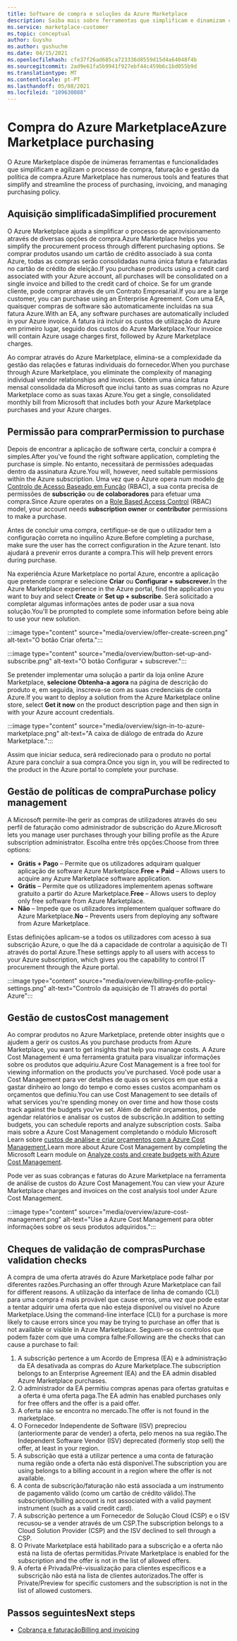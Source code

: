 ```yaml
---
title: Software de compra e soluções da Azure Marketplace
description: Saiba mais sobre ferramentas que simplificam e dinamizam compras e gestão de software no Azure Marketplace.
ms.service: marketplace-customer
ms.topic: conceptual
author: Guyshu
ms.author: gushuchm
ms.date: 04/15/2021
ms.openlocfilehash: cfe37f26ad685ca723336d8559d15d4a64048f4b
ms.sourcegitcommit: 2ad9e61fa5b9941f927ebf44c459b6c1bd055b9d
ms.translationtype: MT
ms.contentlocale: pt-PT
ms.lasthandoff: 05/08/2021
ms.locfileid: "109630088"
---
```

# <a name="azure-marketplace-purchasing"></a><span data-ttu-id="4a34b-103">Compra do Azure Marketplace</span><span class="sxs-lookup"><span data-stu-id="4a34b-103">Azure Marketplace purchasing</span></span>

<span data-ttu-id="4a34b-104">O Azure Marketplace dispõe de inúmeras ferramentas e funcionalidades que simplificam e agilizam o processo de compra, faturação e gestão da política de compra.</span><span class="sxs-lookup"><span data-stu-id="4a34b-104">Azure Marketplace has numerous tools and features that simplify and streamline the process of purchasing, invoicing, and managing purchasing policy.</span></span>

## <a name="simplified-procurement"></a><span data-ttu-id="4a34b-105">Aquisição simplificada</span><span class="sxs-lookup"><span data-stu-id="4a34b-105">Simplified procurement</span></span>

<span data-ttu-id="4a34b-106">O Azure Marketplace ajuda a simplificar o processo de aprovisionamento através de diversas opções de compra.</span><span class="sxs-lookup"><span data-stu-id="4a34b-106">Azure Marketplace helps you simplify the procurement process through different purchasing options.</span></span> <span data-ttu-id="4a34b-107">Se comprar produtos usando um cartão de crédito associado à sua conta Azure, todas as compras serão consolidadas numa única fatura e faturadas no cartão de crédito de eleição.</span><span class="sxs-lookup"><span data-stu-id="4a34b-107">If you purchase products using a credit card associated with your Azure account, all purchases will be consolidated on a single invoice and billed to the credit card of choice.</span></span> <span data-ttu-id="4a34b-108">Se for um grande cliente, pode comprar através de um Contrato Empresarial.</span><span class="sxs-lookup"><span data-stu-id="4a34b-108">If you are a large customer, you can purchase using an Enterprise Agreement.</span></span> <span data-ttu-id="4a34b-109">Com uma EA, quaisquer compras de software são automaticamente incluídas na sua fatura Azure.</span><span class="sxs-lookup"><span data-stu-id="4a34b-109">With an EA, any software purchases are automatically included in your Azure invoice.</span></span> <span data-ttu-id="4a34b-110">A fatura irá incluir os custos de utilização do Azure em primeiro lugar, seguido dos custos do Azure Marketplace.</span><span class="sxs-lookup"><span data-stu-id="4a34b-110">Your invoice will contain Azure usage charges first, followed by Azure Marketplace charges.</span></span>

<span data-ttu-id="4a34b-111">Ao comprar através do Azure Marketplace, elimina-se a complexidade da gestão das relações e faturas individuais do fornecedor.</span><span class="sxs-lookup"><span data-stu-id="4a34b-111">When you purchase through Azure Marketplace, you eliminate the complexity of managing individual vendor relationships and invoices.</span></span> <span data-ttu-id="4a34b-112">Obtém uma única fatura mensal consolidada da Microsoft que inclui tanto as suas compras no Azure Marketplace como as suas taxas Azure.</span><span class="sxs-lookup"><span data-stu-id="4a34b-112">You get a single, consolidated monthly bill from Microsoft that includes both your Azure Marketplace purchases and your Azure charges.</span></span>

## <a name="permission-to-purchase"></a><span data-ttu-id="4a34b-113">Permissão para comprar</span><span class="sxs-lookup"><span data-stu-id="4a34b-113">Permission to purchase</span></span>

<span data-ttu-id="4a34b-114">Depois de encontrar a aplicação de software certa, concluir a compra é simples.</span><span class="sxs-lookup"><span data-stu-id="4a34b-114">After you've found the right software application, completing the purchase is simple.</span></span> <span data-ttu-id="4a34b-115">No entanto, necessitará de permissões adequadas dentro da assinatura Azure.</span><span class="sxs-lookup"><span data-stu-id="4a34b-115">You will, however, need suitable permissions within the Azure subscription.</span></span> <span data-ttu-id="4a34b-116">Uma vez que o Azure opera num modelo [de Controlo de Acesso Baseado em Função](/azure/role-based-access-control/overview) (RBAC), a sua conta precisa de permissões de **subscrição** ou **de colaboradores** para efetuar uma compra.</span><span class="sxs-lookup"><span data-stu-id="4a34b-116">Since Azure operates on a [Role Based Access Control](/azure/role-based-access-control/overview) (RBAC) model, your account needs **subscription owner** or **contributor** permissions to make a purchase.</span></span>

<span data-ttu-id="4a34b-117">Antes de concluir uma compra, certifique-se de que o utilizador tem a configuração correta no inquilino Azure.</span><span class="sxs-lookup"><span data-stu-id="4a34b-117">Before completing a purchase, make sure the user has the correct configuration in the Azure tenant.</span></span> <span data-ttu-id="4a34b-118">Isto ajudará a prevenir erros durante a compra.</span><span class="sxs-lookup"><span data-stu-id="4a34b-118">This will help prevent errors during purchase.</span></span>

<span data-ttu-id="4a34b-119">Na experiência Azure Marketplace no portal Azure, encontre a aplicação que pretende comprar e selecione **Criar** ou **Configurar + subscrever.**</span><span class="sxs-lookup"><span data-stu-id="4a34b-119">In the Azure Marketplace experience in the Azure portal, find the application you want to buy and select **Create** or **Set up + subscribe**.</span></span> <span data-ttu-id="4a34b-120">Será solicitado a completar algumas informações antes de poder usar a sua nova solução.</span><span class="sxs-lookup"><span data-stu-id="4a34b-120">You'll be prompted to complete some information before being able to use your new solution.</span></span>

:::image type="content" source="media/overview/offer-create-screen.png" alt-text="O botão Criar oferta.":::

:::image type="content" source="media/overview/button-set-up-and-subscribe.png" alt-text="O botão Configurar + subscrever.":::

<span data-ttu-id="4a34b-123">Se pretender implementar uma solução a partir da loja online Azure Marketplace, **selecione Obtenha-a agora** na página de descrição do produto e, em seguida, inscreva-se com as suas credenciais de conta Azure.</span><span class="sxs-lookup"><span data-stu-id="4a34b-123">If you want to deploy a solution from the Azure Marketplace online store, select **Get it now** on the product description page and then sign in with your Azure account credentials.</span></span>

:::image type="content" source="media/overview/sign-in-to-azure-marketplace.png" alt-text="A caixa de diálogo de entrada do Azure Marketplace.":::

<span data-ttu-id="4a34b-125">Assim que iniciar seduca, será redirecionado para o produto no portal Azure para concluir a sua compra.</span><span class="sxs-lookup"><span data-stu-id="4a34b-125">Once you sign in, you will be redirected to the product in the Azure portal to complete your purchase.</span></span>

## <a name="purchase-policy-management"></a><span data-ttu-id="4a34b-126">Gestão de políticas de compra</span><span class="sxs-lookup"><span data-stu-id="4a34b-126">Purchase policy management</span></span>

<span data-ttu-id="4a34b-127">A Microsoft permite-lhe gerir as compras de utilizadores através do seu perfil de faturação como administrador de subscrição do Azure.</span><span class="sxs-lookup"><span data-stu-id="4a34b-127">Microsoft lets you manage user purchases through your billing profile as the Azure subscription administrator.</span></span> <span data-ttu-id="4a34b-128">Escolha entre três opções:</span><span class="sxs-lookup"><span data-stu-id="4a34b-128">Choose from three options:</span></span>

- <span data-ttu-id="4a34b-129">**Grátis + Pago** – Permite que os utilizadores adquiram qualquer aplicação de software Azure Marketplace.</span><span class="sxs-lookup"><span data-stu-id="4a34b-129">**Free + Paid** – Allows users to acquire any Azure Marketplace software application.</span></span>
- <span data-ttu-id="4a34b-130">**Grátis** – Permite que os utilizadores implementem apenas software gratuito a partir do Azure Marketplace.</span><span class="sxs-lookup"><span data-stu-id="4a34b-130">**Free** – Allows users to deploy only free software from Azure Marketplace.</span></span>
- <span data-ttu-id="4a34b-131">**Não** – Impede que os utilizadores implementem qualquer software do Azure Marketplace.</span><span class="sxs-lookup"><span data-stu-id="4a34b-131">**No** – Prevents users from deploying any software from Azure Marketplace.</span></span>

<span data-ttu-id="4a34b-132">Estas definições aplicam-se a todos os utilizadores com acesso à sua subscrição Azure, o que lhe dá a capacidade de controlar a aquisição de TI através do portal Azure.</span><span class="sxs-lookup"><span data-stu-id="4a34b-132">These settings apply to all users with access to your Azure subscription, which gives you the capability to control IT procurement through the Azure portal.</span></span>

:::image type="content" source="media/overview/billing-profile-policy-settings.png" alt-text="Controlo da aquisição de TI através do portal Azure":::

## <a name="cost-management"></a><span data-ttu-id="4a34b-134">Gestão de custos</span><span class="sxs-lookup"><span data-stu-id="4a34b-134">Cost management</span></span>

<span data-ttu-id="4a34b-135">Ao comprar produtos no Azure Marketplace, pretende obter insights que o ajudem a gerir os custos.</span><span class="sxs-lookup"><span data-stu-id="4a34b-135">As you purchase products from Azure Marketplace, you want to get insights that help you manage costs.</span></span> <span data-ttu-id="4a34b-136">A Azure Cost Management é uma ferramenta gratuita para visualizar informações sobre os produtos que adquiriu.</span><span class="sxs-lookup"><span data-stu-id="4a34b-136">Azure Cost Management is a free tool for viewing information on the products you've purchased.</span></span> <span data-ttu-id="4a34b-137">Você pode usar a Cost Management para ver detalhes de quais os serviços em que está a gastar dinheiro ao longo do tempo e como esses custos acompanham os orçamentos que definiu.</span><span class="sxs-lookup"><span data-stu-id="4a34b-137">You can use Cost Management to see details of what services you're spending money on over time and how those costs track against the budgets you've set.</span></span> <span data-ttu-id="4a34b-138">Além de definir orçamentos, pode agendar relatórios e analisar os custos de subscrição.</span><span class="sxs-lookup"><span data-stu-id="4a34b-138">In addition to setting budgets, you can schedule reports and analyze subscription costs.</span></span> <span data-ttu-id="4a34b-139">Saiba mais sobre a Azure Cost Management completando o módulo Microsoft Learn sobre [custos de análise e criar orçamentos com a Azure Cost Management.](/learn/modules/analyze-costs-create-budgets-azure-cost-management/)</span><span class="sxs-lookup"><span data-stu-id="4a34b-139">Learn more about Azure Cost Management by completing the Microsoft Learn module on [Analyze costs and create budgets with Azure Cost Management](/learn/modules/analyze-costs-create-budgets-azure-cost-management/).</span></span>

<span data-ttu-id="4a34b-140">Pode ver as suas cobranças e faturas do Azure Marketplace na ferramenta de análise de custos do Azure Cost Management.</span><span class="sxs-lookup"><span data-stu-id="4a34b-140">You can view your Azure Marketplace charges and invoices on the cost analysis tool under Azure Cost Management.</span></span>

:::image type="content" source="media/overview/azure-cost-management.png" alt-text="Use a Azure Cost Management para obter informações sobre os seus produtos adquiridos.":::

## <a name="purchase-validation-checks"></a><span data-ttu-id="4a34b-142">Cheques de validação de compras</span><span class="sxs-lookup"><span data-stu-id="4a34b-142">Purchase validation checks</span></span>

<span data-ttu-id="4a34b-143">A compra de uma oferta através do Azure Marketplace pode falhar por diferentes razões.</span><span class="sxs-lookup"><span data-stu-id="4a34b-143">Purchasing an offer through Azure Marketplace can fail for different reasons.</span></span> <span data-ttu-id="4a34b-144">A utilização da interface de linha de comando (CLI) para uma compra é mais provável que cause erros, uma vez que pode estar a tentar adquirir uma oferta que não esteja disponível ou visível no Azure Marketplace.</span><span class="sxs-lookup"><span data-stu-id="4a34b-144">Using the command-line interface (CLI) for a purchase is more likely to cause errors since you may be trying to purchase an offer that is not available or visible in Azure Marketplace.</span></span> <span data-ttu-id="4a34b-145">Seguem-se os controlos que podem fazer com que uma compra falhe:</span><span class="sxs-lookup"><span data-stu-id="4a34b-145">Following are the checks that can cause a purchase to fail:</span></span>

1. <span data-ttu-id="4a34b-146">A subscrição pertence a um Acordo de Empresa (EA) e à administração da EA desativada as compras do Azure Marketplace.</span><span class="sxs-lookup"><span data-stu-id="4a34b-146">The subscription belongs to an Enterprise Agreement (EA) and the EA admin disabled Azure Marketplace purchases.</span></span>
1. <span data-ttu-id="4a34b-147">O administrador da EA permitiu compras apenas para ofertas gratuitas e a oferta é uma oferta paga.</span><span class="sxs-lookup"><span data-stu-id="4a34b-147">The EA admin has enabled purchases only for free offers and the offer is a paid offer.</span></span>
1. <span data-ttu-id="4a34b-148">A oferta não se encontra no mercado.</span><span class="sxs-lookup"><span data-stu-id="4a34b-148">The offer is not found in the marketplace.</span></span>
1. <span data-ttu-id="4a34b-149">O Fornecedor Independente de Software (ISV) prepreciou (anteriormente parar de vender) a oferta, pelo menos na sua região.</span><span class="sxs-lookup"><span data-stu-id="4a34b-149">The Independent Software Vendor (ISV) deprecated (formerly stop sell) the offer, at least in your region.</span></span>
1. <span data-ttu-id="4a34b-150">A subscrição que está a utilizar pertence a uma conta de faturação numa região onde a oferta não está disponível.</span><span class="sxs-lookup"><span data-stu-id="4a34b-150">The subscription you are using belongs to a billing account in a region where the offer is not available.</span></span>
1. <span data-ttu-id="4a34b-151">A conta de subscrição/faturação não está associada a um instrumento de pagamento válido (como um cartão de crédito válido).</span><span class="sxs-lookup"><span data-stu-id="4a34b-151">The subscription/billing account is not associated with a valid payment instrument (such as a valid credit card).</span></span>
1. <span data-ttu-id="4a34b-152">A subscrição pertence a um Fornecedor de Solução Cloud (CSP) e o ISV recusou-se a vender através de um CSP.</span><span class="sxs-lookup"><span data-stu-id="4a34b-152">The subscription belongs to a Cloud Solution Provider (CSP) and the ISV declined to sell through a CSP.</span></span>
1. <span data-ttu-id="4a34b-153">O Private Marketplace está habilitado para a subscrição e a oferta não está na lista de ofertas permitidas.</span><span class="sxs-lookup"><span data-stu-id="4a34b-153">Private Marketplace is enabled for the subscription and the offer is not in the list of allowed offers.</span></span>
1. <span data-ttu-id="4a34b-154">A oferta é Privada/Pré-visualização para clientes específicos e a subscrição não está na lista de clientes autorizados.</span><span class="sxs-lookup"><span data-stu-id="4a34b-154">The offer is Private/Preview for specific customers and the subscription is not in the list of allowed customers.</span></span>

## <a name="next-steps"></a><span data-ttu-id="4a34b-155">Passos seguintes</span><span class="sxs-lookup"><span data-stu-id="4a34b-155">Next steps</span></span>

- [<span data-ttu-id="4a34b-156">Cobrança e faturação</span><span class="sxs-lookup"><span data-stu-id="4a34b-156">Billing and invoicing</span></span>](billing-invoicing.md)